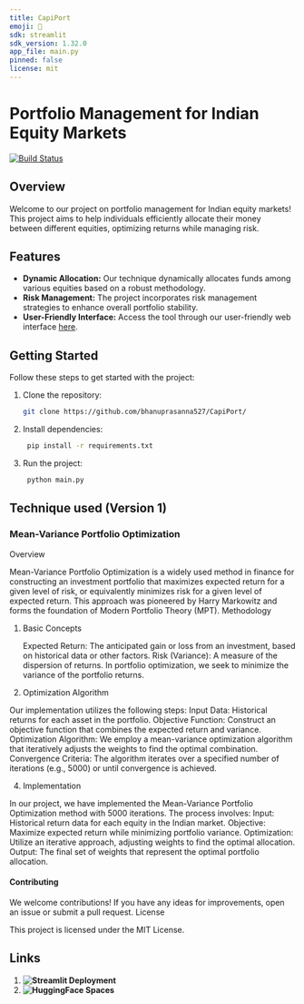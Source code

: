 ```yaml
---
title: CapiPort
emoji: 🤗
sdk: streamlit
sdk_version: 1.32.0
app_file: main.py
pinned: false
license: mit
---
```


# Portfolio Management for Indian Equity Markets
[![Build Status](https://github.com/bhanuprasanna527/CapiPort/actions/workflows/HF_sync_space.yml/badge.svg)](https://github.com/bhanuprasanna527/CapiPort/actions)


## Overview

Welcome to our project on portfolio management for Indian equity markets! This project aims to help individuals efficiently allocate their money between different equities, optimizing returns while managing risk.

## Features

- **Dynamic Allocation:** Our technique dynamically allocates funds among various equities based on a robust methodology.
- **Risk Management:** The project incorporates risk management strategies to enhance overall portfolio stability.
- **User-Friendly Interface:** Access the tool through our user-friendly web interface [here](https://capiport.streamlit.app/).

## Getting Started

Follow these steps to get started with the project:

1. Clone the repository:

   ```bash
   git clone https://github.com/bhanuprasanna527/CapiPort/

2. Install dependencies:
   ```bash
    pip install -r requirements.txt

3. Run the project:
   ```bash
    python main.py

## Technique used (Version 1) 
###  Mean-Variance Portfolio Optimization
Overview

Mean-Variance Portfolio Optimization is a widely used method in finance for constructing an investment portfolio that maximizes expected return for a given level of risk, or equivalently minimizes risk for a given level of expected return. This approach was pioneered by Harry Markowitz and forms the foundation of Modern Portfolio Theory (MPT).
Methodology
1. Basic Concepts

    Expected Return: The anticipated gain or loss from an investment, based on historical data or other factors.
    Risk (Variance): A measure of the dispersion of returns. In portfolio optimization, we seek to minimize the variance of the portfolio returns.

3. Optimization Algorithm

Our implementation utilizes the following steps:
Input Data: Historical returns for each asset in the portfolio.
Objective Function: Construct an objective function that combines the expected return and variance.
Optimization Algorithm: We employ a mean-variance optimization algorithm that iteratively adjusts the weights to find the optimal combination.
Convergence Criteria: The algorithm iterates over a specified number of iterations (e.g., 5000) or until convergence is achieved.

4. Implementation

In our project, we have implemented the Mean-Variance Portfolio Optimization method with 5000 iterations. The process involves:
Input: Historical return data for each equity in the Indian market.
Objective: Maximize expected return while minimizing portfolio variance.
Optimization: Utilize an iterative approach, adjusting weights to find the optimal allocation.
Output: The final set of weights that represent the optimal portfolio allocation.

    
#### Contributing

We welcome contributions! If you have any ideas for improvements, open an issue or submit a pull request.
License

This project is licensed under the MIT License.

## Links
1. **![Streamlit Deployment](https://capiport.streamlit.app/)**
2. **![HuggingFace Spaces](https://huggingface.co/spaces/sankhyikii/CapiPort)**
